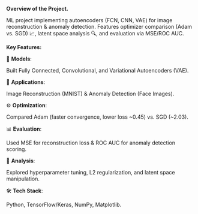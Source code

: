 **Overview of the Project.**

ML project implementing autoencoders (FCN, CNN, VAE) for image reconstruction & anomaly detection. Features optimizer comparison (Adam vs. SGD) 📈, latent space analysis 🔍, and evaluation via MSE/ROC AUC.

**Key Features:**


🧠 **Models**: 

Built Fully Connected, Convolutional, and Variational Autoencoders (VAE).

🎯 **Applications**: 

Image Reconstruction (MNIST) & Anomaly Detection (Face Images).

⚙️ **Optimization**: 

Compared Adam (faster convergence, lower loss ~0.45) vs. SGD (~2.03).

📊 **Evaluation**: 

Used MSE for reconstruction loss & ROC AUC for anomaly detection scoring.

🔬 **Analysis**: 

Explored hyperparameter tuning, L2 regularization, and latent space manipulation.

🛠️ **Tech Stack**: 

Python, TensorFlow/Keras, NumPy, Matplotlib.

